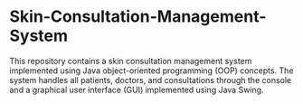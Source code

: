 # Skin-Consultation-Management-System
This repository contains a skin consultation management system implemented using Java object-oriented programming (OOP) concepts. The system handles all patients, doctors, and consultations through the console and a graphical user interface (GUI) implemented using Java Swing.
